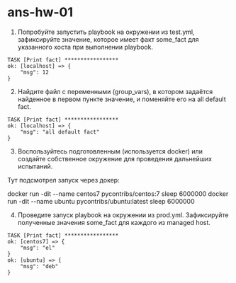 # ans-hw-01

1. Попробуйте запустить playbook на окружении из test.yml, зафиксируйте значение, которое имеет факт some_fact для указанного хоста при выполнении playbook.

```
TASK [Print fact] *****************
ok: [localhost] => {
    "msg": 12
}
```

2. Найдите файл с переменными (group_vars), в котором задаётся найденное в первом пункте значение, и поменяйте его на all default fact.

```
TASK [Print fact] *****************
ok: [localhost] => {
    "msg": "all default fact"
}
```
3. Воспользуйтесь подготовленным (используется docker) или создайте собственное окружение для проведения дальнейших испытаний.

Тут подсмотрел запуск через докер:

 docker run -dit --name centos7 pycontribs/centos:7 sleep 6000000
 docker run -dit --name ubuntu pycontribs/ubuntu:latest sleep 6000000

4. Проведите запуск playbook на окружении из prod.yml. Зафиксируйте полученные значения some_fact для каждого из managed host.

```
TASK [Print fact] *****************
ok: [centos7] => {
    "msg": "el"
}
ok: [ubuntu] => {
    "msg": "deb"
}
```